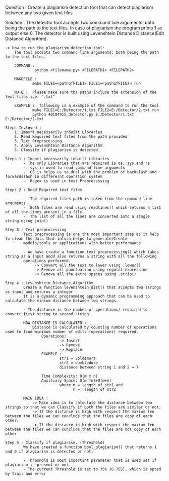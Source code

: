 Question : 
    Create a plagiarism detection tool that can detect plagiarism between any two given text files

Solution :
        The detector tool accepts two command line arguments: both being the path to the text files.
        In case of plagiarism the program prints 1 as output else 0. The detector is built using Levenshtein Distance Distance(Edit Distance Algorithm).
        

    -> How to run the plagiarism detection tool:
        The tool accepts two command line arguments: both being the path to the text files.
        
        COMMAND :
                 python <filename.py> <FILEPATH1> <FILEPATH2>

        MAKEFILE :
                make FILE1=<pathofFILE1> FILE1=<pathofFILE2> run

        NOTE :  Please make sure tha paths include the extension of the text files i.e. ".txt"

        EXAMPLE :  following is a example of the command to run the tool
                make FILE1=E:/Detector/1.txt FILE2=E:/Detector/2.txt run
                python 40194915_detector.py E:/Detector/1.txt E:/Detector/2.txt

    Steps Invloved :
        1. Import necessarily inbuilt Libraries
        2. Read Required text files from the path provided
        3. Text Preprocessing
        4. Apply Levenshtein Distance Algorithm
        5. Classify if plagiarism is detected.

    Steps 1 : Import necessarily inbuilt Libraries
            - The only Libraries that are required is os, sys and re
            -  sys is used to read command line arguments
            -  OS is helps us to deal with the problem of backslash and forwardslash in differernt operation system
            -  Regex is used in text Preprocessing

    Steps 2 : Read Required text files

            -  The required files path is taken from the command line arguments.
            -  Both files are read using readlines() which returns a list of all the lines present in a file.
            -  The list of all the lines are converted into a single string using join() 

    Step 3 : Text preprocessing
            Text preprocessing is one the most important step as it help to clean the data that inturn helps to generate/Create
            models/tools or applications with better performance

            - We have create a function text_preprocessing() which takes string as a input andd also returns a string with all the following 
            operations performed.
                 -> Convert all the text to lower using .lower()
                 -> Remove all punctuation using regulat expression
                 -> Remove all the extra spaces using .strip()

    Step 4 : Levenshtein Distance Algorithm
            Create a function levenshtein_dist() that accepts two strings as input and returns a integer
            It is a dynamic programming approach that can be used to calculate the minium distance between two strings.

            - The distance is the number of operations/ required to convert first string to second string.
            
            HOW DISTANCE IS CALCULATED : 
                Distance is calculated by counting number of operations used to find minimum number of edits (operations) required.
                    Operations: 
                            -> Insert 
                            -> Remove
                            -> Replace
                    EXAMPLE : 
                            str1 = voldemort
                            str2 = dumbledore
                            distance between string 1 and 2 = 7
                    
                    Time Complexity: O(m x n) 
                    Auxiliary Space: O(m *n)+O(m+n)
                            where m = length of str1 and
                                  n =  length of str2
            
            MAIN IDEA : 
                -> Main idea is to calculate the distance between two strings so that we can Classify if both the files are similar or not.
                -> If the distance is high with respect the maxium len between the files we can conclude that the files are copy of each other.
                -> If the distance is high with respect the maxium len between the files we can conclude that the files are not copy of each other
    
    Step 5 : Classify if plagiarism. (Threshold)
            We have created a function bool_plagiarism() that returns 1 and 0 if plagiarism is detected or not.
            
            - Threshold is most important parameter that is used set if plagiarism is present or not.
            - The current Threshold is set to 75% (0.755), which is opted by trail and error

